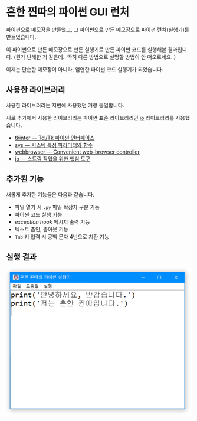 
# 흔한 찐따의 파이썬 GUI 런처
파이썬으로 메모장을 만들었고, 그 파이썬으로 만든 메모장으로 파이썬 런처(실행기)를 만들었습니다.

이 파이썬으로 만든 메모장으로 만든 실행기로 만든 파이썬 코드를 실행해본 결과입니다.
(뭔가 난해한 거 같은데.. 딱히 다른 방법으로 설명할 방법이 안 떠오르네요..)

이제는 단순한 메모장이 아니라, 엄연한 파이썬 코드 실행기가 되었습니다.

## 사용한 라이브러리
사용한 라이브러리는 저번에 사용했던 거랑 동일합니다.

새로 추가해서 사용한 라이브러리는
파이썬 표준 라이브러리인 [io](https://docs.python.org/ko/3/library/io.html) 라이브러리를 사용했습니다.

- [tkinter — Tcl/Tk 파이썬 인터페이스](https://docs.python.org/ko/3/library/tkinter.html)
- [sys — 시스템 특정 파라미터와 함수](https://docs.python.org/ko/3/library/sys.html)
- [webbrowser — Convenient web-browser controller](https://docs.python.org/ko/3/library/webbrowser.html)
- [io — 스트림 작업을 위한 핵심 도구](https://docs.python.org/ko/3/library/io.html)

## 추가된 기능
새롭게 추가한 기능들은 다음과 같습니다.
- 파일 열기 시 `.py` 파일 확장자 구분 기능
- 파이썬 코드 실행 기능
- *exception hook* 메시지 출력 기능
- 텍스트 줌인, 줌아웃 기능
- `Tab` 키 입력 시 공백 문자 4번으로 치환 기능

## 실행 결과
![실행 결과](https://raw.githubusercontent.com/iam-jjintta/python-tutorial/main/projects/simple-python-launcher/images/2.png)
